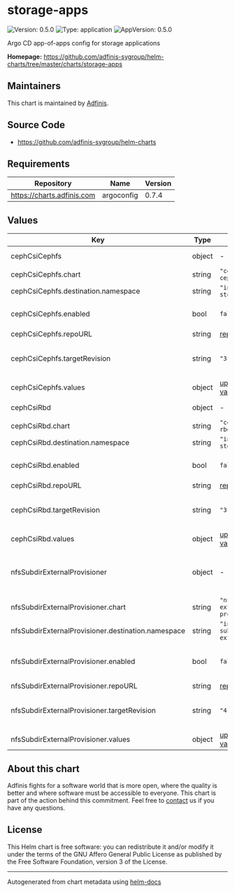 # storage-apps

![Version: 0.5.0](https://img.shields.io/badge/Version-0.5.0-informational?style=flat-square) ![Type: application](https://img.shields.io/badge/Type-application-informational?style=flat-square) ![AppVersion: 0.5.0](https://img.shields.io/badge/AppVersion-0.5.0-informational?style=flat-square)

Argo CD app-of-apps config for storage applications

**Homepage:** <https://github.com/adfinis-sygroup/helm-charts/tree/master/charts/storage-apps>

## Maintainers
This chart is maintained by [Adfinis](https://adfinis.com/?pk_campaign=github&pk_kwd=helm-charts).

## Source Code

* <https://github.com/adfinis-sygroup/helm-charts>

## Requirements

| Repository | Name | Version |
|------------|------|---------|
| https://charts.adfinis.com | argoconfig | 0.7.4 |

## Values

| Key | Type | Default | Description |
|-----|------|---------|-------------|
| cephCsiCephfs | object | - | [ceph-csi-cephfs](https://github.com/ceph/ceph-csi/) |
| cephCsiCephfs.chart | string | `"ceph-csi-cephfs"` | Chart |
| cephCsiCephfs.destination.namespace | string | `"infra-storage"` | Namespace |
| cephCsiCephfs.enabled | bool | `false` | Enable ceph-csi-cephfs |
| cephCsiCephfs.repoURL | string | [repo](https://ceph.github.io/csi-charts) | Repo URL |
| cephCsiCephfs.targetRevision | string | `"3.3.*"` | [ceph-csi-cephfs Helm chart](https://github.com/ceph/csi-charts/tree/master/docs/cephfs) version |
| cephCsiCephfs.values | object | [upstream values](https://github.com/ceph/csi-charts/tree/master/docs/cephfs/ceph-csi-cephfs/values.yaml) | Helm values |
| cephCsiRbd | object | - | [ceph-csi-rbd](https://github.com/ceph/ceph-csi/) |
| cephCsiRbd.chart | string | `"ceph-csi-rbd"` | Chart |
| cephCsiRbd.destination.namespace | string | `"infra-storage"` | Namespace |
| cephCsiRbd.enabled | bool | `false` | Enable ceph-csi-rbd |
| cephCsiRbd.repoURL | string | [repo](https://ceph.github.io/csi-charts) | Repo URL |
| cephCsiRbd.targetRevision | string | `"3.3.*"` | [ceph-csi-rbd Helm chart](https://github.com/ceph/csi-charts/tree/master/docs/rbd) version |
| cephCsiRbd.values | object | [upstream values](https://github.com/ceph/csi-charts/tree/master/docs/rbd/ceph-csi-rbd/values.yaml) | Helm values |
| nfsSubdirExternalProvisioner | object | - | [nfs-subdir-external-provisioner](https://github.com/kubernetes-sigs/nfs-subdir-external-provisioner) ([example](./examples/nfs-subdir-external-provisioner.yaml)) |
| nfsSubdirExternalProvisioner.chart | string | `"nfs-subdir-external-provisioner"` | Chart |
| nfsSubdirExternalProvisioner.destination.namespace | string | `"infra-nfs-subdir-external"` | Namespace |
| nfsSubdirExternalProvisioner.enabled | bool | `false` | Enable nfs-subdir-external-provisioner |
| nfsSubdirExternalProvisioner.repoURL | string | [repo](https://kubernetes-sigs.github.io/nfs-subdir-external-provisioner) | Repo URL |
| nfsSubdirExternalProvisioner.targetRevision | string | `"4.0.*"` | [nfs-client-provisioner Helm chart](https://github.com/kubernetes-sigs/nfs-subdir-external-provisioner/tree/master/charts/nfs-subdir-external-provisioner) version |
| nfsSubdirExternalProvisioner.values | object | [upstream values](https://github.com/kubernetes-sigs/nfs-subdir-external-provisioner/blob/master/charts/nfs-subdir-external-provisioner/values.yaml) | Helm values |

## About this chart

Adfinis fights for a software world that is more open, where the quality is
better and where software must be accessible to everyone. This chart
is part of the action behind this commitment. Feel free to
[contact](https://adfinis.com/kontakt/?pk_campaign=github&pk_kwd=helm-charts)
us if you have any questions.

## License

This Helm chart is free software: you can redistribute it and/or modify it under the terms
of the GNU Affero General Public License as published by the Free Software Foundation,
version 3 of the License.

----------------------------------------------
Autogenerated from chart metadata using [helm-docs](https://github.com/norwoodj/helm-docs/)
